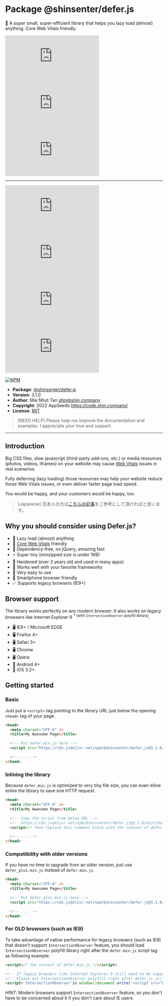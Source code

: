 # Package @shinsenter/defer.js

🥇 A super small, super-efficient library that helps you lazy load (almost) anything. Core Web Vitals friendly.

[![NPM](https://img.shields.io/npm/l/@shinsenter/defer.js)](https://code.shin.company/defer.js/blob/master/LICENSE)
[![Snyk Vulnerabilities for npm package](https://img.shields.io/snyk/vulnerabilities/npm/@shinsenter/defer.js)](https://snyk.io/advisor/npm-package/@shinsenter/defer.js)
[![CodeFactor Grade](https://img.shields.io/codefactor/grade/github/shinsenter/defer.js)](https://www.codefactor.io/repository/github/shinsenter/defer.js)

* * *

[![GitHub Release Date](https://img.shields.io/github/release-date/shinsenter/defer.js)](https://code.shin.company/defer.js/releases)
[![GitHub package.json version](https://img.shields.io/github/package-json/v/shinsenter/defer.js)](https://code.shin.company/defer.js/releases)
[![npm bundle size (scoped)](https://img.shields.io/bundlephobia/minzip/@shinsenter/defer.js)](https://www.npmjs.com/package/@shinsenter/defer.js)
[![jsDelivr hits (npm)](https://img.shields.io/jsdelivr/npm/hm/@shinsenter/defer.js)](https://www.jsdelivr.com/package/npm/@shinsenter/defer.js)

[![NPM](https://nodei.co/npm/@shinsenter/defer.js.png?downloads=true)](https://www.npmjs.com/package/@shinsenter/defer.js)

- **Package**: [@shinsenter/defer.js](https://www.npmjs.com/package/@shinsenter/defer.js)
- **Version**: 3.1.0
- **Author**: Mai Nhut Tan <shin@shin.company>
- **Copyright**: 2022 AppSeeds <https://code.shin.company/>
- **License**: [MIT](https://code.shin.company/defer.js/blob/master/LICENSE)

> [NEED HELP] Please help me improve the documentation and examples. I appreciate your love and support.

* * *


## Introduction

Big CSS files, slow javascript (third-party add-ons, etc.)
or media resources (photos, videos, iframes) on your website may cause
[Web Vitals](https://web.dev/vitals/) issues in real scenarios.

Fully deferring (lazy loading) those resources may help your website
reduce those Web Vitals issues, or even deliver faster page load speed.

You would be happy, and your customers would be happy, too.

> [Japanese] 日本人の方は[こちらの記事](https://www.limosuki.com/2022/06/twitter-lazyload-deferjs.html)をご参考にして頂ければと思います。


## Why you should consider using Defer.js?

- 🧩 Lazy load (almost) anything
- 🎯 [Core Web Vitals](https://web.dev/vitals/) friendly
- 🚀 Dependency-free, no jQuery, amazing fast
- ⚡️ Super tiny (minzipped size is under 1KB)
- 🦾 Hardened (over 3 years old and used in many apps)
- 🤝 Works well with your favorite frameworks
- 🔰 Very easy to use
- 📱 Smartphone browser friendly
- ✅ Supports legacy browsers (IE9+)


## Browser support

The library works perfectly on any modern browser.
It also works on legacy browsers like Internet Explorer 9
<sup>* (with `IntersectionObserver` polyfill library)</sup>.

- 🖥 IE9+ / Microsoft EDGE
- 🖥 Firefox 4+
- 🖥 Safari 3+
- 🖥 Chrome
- 🖥 Opera
- 📱 Android 4+
- 📱 iOS 3.2+


## Getting started

### Basic

Just put a `<script>` tag pointing to the library URL just below the opening `<head>` tag of your page.

```html
<head>
  <meta charset="UTF-8" />
  <title>My Awesome Page</title>

  <!-- Put defer.min.js here -->
  <script src="https://cdn.jsdelivr.net/npm/@shinsenter/defer.js@3.1.0/dist/defer.min.js"></script>

  <!-- ... -->
</head>
```

### Inlining the library

Because `defer.min.js` is optimized to very tiny file size, you can even inline entire the library to save one HTTP request.

```html
<head>
  <meta charset="UTF-8" />
  <title>My Awesome Page</title>

  <!-- Copy the script from below URL -->
  <!-- https://cdn.jsdelivr.net/npm/@shinsenter/defer.js@3.1.0/dist/defer.min.js -->
  <script>/* then replace this comment block with the content of defer.min.js */</script>

  <!-- ... -->
</head>
```

### Compatibility with older versions

If you have no time to upgrade from an older version,
just use `defer_plus.min.js` instead of `defer.min.js`.

```html
<head>
  <meta charset="UTF-8" />
  <title>My Awesome Page</title>

  <!-- Put defer_plus.min.js here -->
  <script src="https://cdn.jsdelivr.net/npm/@shinsenter/defer.js@3.1.0/dist/defer_plus.min.js"></script>

  <!-- ... -->
</head>
```

### For OLD browsers (such as IE9)

To take advantage of native performance for legacy browsers (such as IE9)
that doesn't support `IntersectionObserver` feature,
you should load `IntersectionObserver` polyfill library
right after the `defer.min.js` script tag as following example:

```html
<script>/* the content of defer.min.js */</script>

<!-- If legacy browsers like Internet Explorer 9 still need to be supported -->
<!-- Please put IntersectionObserver polyfill right after defer.js script tag -->
<script>'IntersectionObserver'in window||document.write('<script src="https://cdn.jsdelivr.net/npm/@shinsenter/defer.js@3.1.0/dist/polyfill.min.js"><\/script>');</script>
```

*HINT*: Modern browsers support `IntersectionObserver` feature,
so you don't have to be concerned about it if you don't care about IE users.

